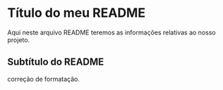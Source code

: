 # Título do meu README

Aqui neste arquivo README teremos as informações relativas ao nosso projeto.

## Subtítulo do README

correção de formatação.